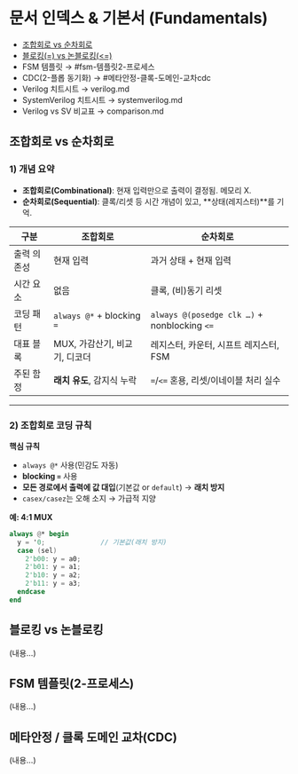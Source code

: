 # 문서 인덱스 & 기본서 (Fundamentals)

- [조합회로 vs 순차회로](README.md#조합회로-vs-순차회로)
- [블로킹(=) vs 논블로킹(<=)](README.md#블로킹-vs-논블로킹)
- FSM 템플릿 → #fsm-템플릿2-프로세스
- CDC(2-플롭 동기화) → #메타안정-클록-도메인-교차cdc
- Verilog 치트시트 → verilog.md
- SystemVerilog 치트시트 → systemverilog.md
- Verilog vs SV 비교표 → comparison.md

## 조합회로 vs 순차회로

### 1) 개념 요약
- **조합회로(Combinational)**: 현재 입력만으로 출력이 결정됨. 메모리 X.
- **순차회로(Sequential)**: 클록/리셋 등 시간 개념이 있고, **상태(레지스터)**를 기억.

| 구분 | 조합회로 | 순차회로 |
|---|---|---|
| 출력 의존성 | 현재 입력 | 과거 상태 + 현재 입력 |
| 시간 요소 | 없음 | 클록, (비)동기 리셋 |
| 코딩 패턴 | `always @*` + blocking `=` | `always @(posedge clk …)` + nonblocking `<=` |
| 대표 블록 | MUX, 가감산기, 비교기, 디코더 | 레지스터, 카운터, 시프트 레지스터, FSM |
| 주된 함정 | **래치 유도**, 감지식 누락 | `=`/`<=` 혼용, 리셋/이네이블 처리 실수 |

---

### 2) 조합회로 코딩 규칙

**핵심 규칙**
- `always @*` 사용(민감도 자동)  
- **blocking `=`** 사용  
- **모든 경로에서 출력에 값 대입**(기본값 or `default`) → **래치 방지**  
- `casex/casez`는 오해 소지 → 가급적 지양

**예: 4:1 MUX**
```verilog
always @* begin
  y = '0;              // 기본값(래치 방지)
  case (sel)
    2'b00: y = a0;
    2'b01: y = a1;
    2'b10: y = a2;
    2'b11: y = a3;
  endcase
end
```



## 블로킹 vs 논블로킹
(내용…)

## FSM 템플릿(2-프로세스)
(내용…)

## 메타안정 / 클록 도메인 교차(CDC)
(내용…)
